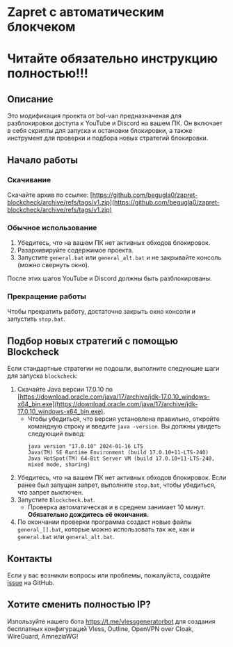 # Zapret с автоматическим блокчеком

# Читайте обязательно инструкцию полностью!!!

## Описание
Это модификация проекта от bol-van предназначеная для разблокировки доступа к YouTube и Discord на вашем ПК. Он включает в себя скрипты для запуска и остановки блокировки, а также инструмент для проверки и подбора новых стратегий блокировки.

## Начало работы

### Скачивание

Скачайте архив по ссылке: [https://github.com/begugla0/zapret-blockcheck/archive/refs/tags/v1.zip](https://github.com/begugla0/zapret-blockcheck/archive/refs/tags/v1.zip)

### Обычное использование

1. Убедитесь, что на вашем ПК нет активных обходов блокировок.
2. Разархивируйте содержимое проекта.
3. Запустите `general.bat` или `general_alt.bat` и не закрывайте консоль (можно свернуть окно).

После этих шагов YouTube и Discord должны быть разблокированы.

### Прекращение работы
Чтобы прекратить работу, достаточно закрыть окно консоли и запустить `stop.bat`.

## Подбор новых стратегий с помощью Blockcheck

Если стандартные стратегии не подошли, выполните следующие шаги для запуска `blockcheck`:

1. Скачайте Java версии 17.0.10 по [https://download.oracle.com/java/17/archive/jdk-17.0.10_windows-x64_bin.exe](https://download.oracle.com/java/17/archive/jdk-17.0.10_windows-x64_bin.exe). 
   - Чтобы убедиться, что версия установлена правильно, откройте командную строку и введите `java -version`. Вы должны увидеть следующий вывод:
     ```
     java version "17.0.10" 2024-01-16 LTS
     Java(TM) SE Runtime Environment (build 17.0.10+11-LTS-240)
     Java HotSpot(TM) 64-Bit Server VM (build 17.0.10+11-LTS-240, mixed mode, sharing)
     ```
2. Убедитесь, что на вашем ПК нет активных обходов блокировок. Если ранее был запущен запрет, выполните `stop.bat`, чтобы убедиться, что запрет выключен.
3. Запустите `Blockcheck.bat`.
   - Проверка автоматическая и в среднем занимает 10 минут. **Обязательно дождитесь её окончания.**
4. По окончании проверки программа создаст новые файлы `general_[].bat`, которые можно использовать так же, как и `general.bat` или `general_alt.bat`.

## Контакты

Если у вас возникли вопросы или проблемы, пожалуйста, создайте [issue](https://github.com/begugla0/zapret-blockcheck/issues) на GitHub.


## Хотите сменить полностью IP?

Изпользуйте нашего бота https://t.me/vlessgeneratorbot для создания бесплатных конфигураций Vless, Outline, OpenVPN over Cloak, WireGuard, AmneziaWG!
